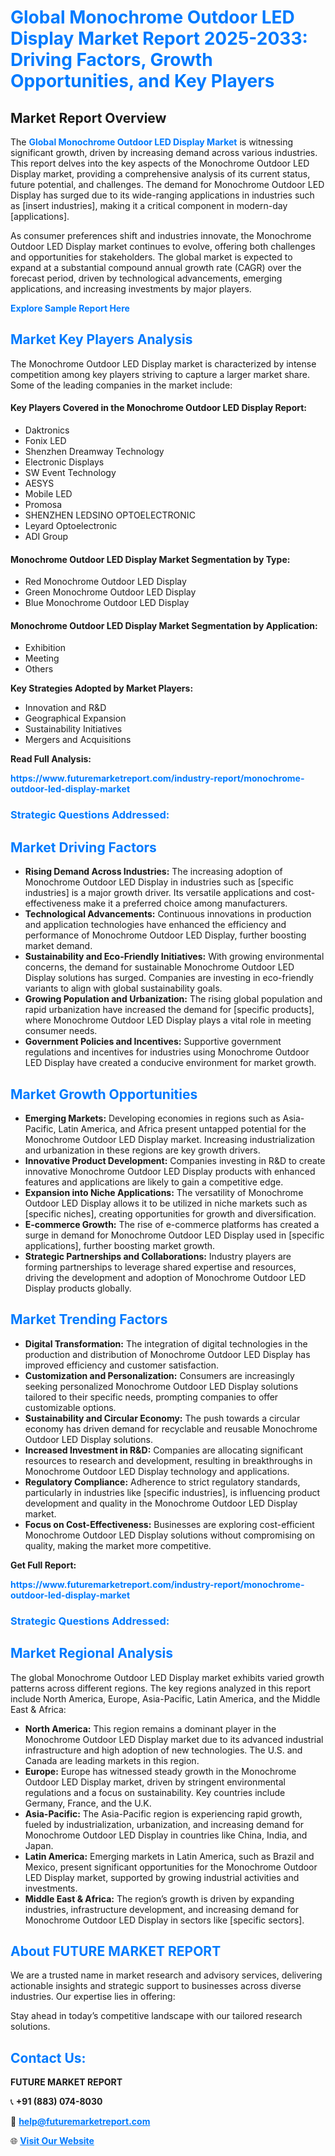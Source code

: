 <h1 style="color: #007BFF;">Global Monochrome Outdoor LED Display Market Report 2025-2033: Driving Factors, Growth Opportunities, and Key Players</h1>

<section id="overview">
<h2>Market Report Overview</h2>
<p>The <a href="https://www.futuremarketreport.com/industry-report/monochrome-outdoor-led-display-market" style="color: #007BFF; text-decoration: none;"><strong>Global Monochrome Outdoor LED Display Market</strong></a> is witnessing significant growth, driven by increasing demand across various industries. This report delves into the key aspects of the Monochrome Outdoor LED Display market, providing a comprehensive analysis of its current status, future potential, and challenges. The demand for Monochrome Outdoor LED Display has surged due to its wide-ranging applications in industries such as [insert industries], making it a critical component in modern-day [applications].</p>
<p>As consumer preferences shift and industries innovate, the Monochrome Outdoor LED Display market continues to evolve, offering both challenges and opportunities for stakeholders. The global market is expected to expand at a substantial compound annual growth rate (CAGR) over the forecast period, driven by technological advancements, emerging applications, and increasing investments by major players.</p>
</section>

<section id="overview">
<p><a href="https://www.futuremarketreport.com/request-sample/reportId=76400" style="color: #007BFF; text-decoration: none;"><strong>Explore Sample Report Here</strong></a></p>
</section>

<section id="key-players">
<h2 style="color: #007BFF;">Market Key Players Analysis</h2>
<p>The Monochrome Outdoor LED Display market is characterized by intense competition among key players striving to capture a larger market share. Some of the leading companies in the market include:</p>
<h4>Key Players Covered in the Monochrome Outdoor LED Display Report:</h4>
<ul><li>Daktronics</li><li>Fonix LED</li><li>Shenzhen Dreamway Technology</li><li>Electronic Displays</li><li>SW Event Technology</li><li>AESYS</li><li>Mobile LED</li><li>Promosa</li><li>SHENZHEN LEDSINO OPTOELECTRONIC</li><li>Leyard Optoelectronic</li><li>ADI Group</li></ul>
<h4>Monochrome Outdoor LED Display Market Segmentation by Type:</h4>
<ul><li>Red Monochrome Outdoor LED Display</li><li>Green Monochrome Outdoor LED Display</li><li>Blue Monochrome Outdoor LED Display</li></ul>

<h4>Monochrome Outdoor LED Display Market Segmentation by Application:</h4>
<ul><li>Exhibition</li><li>Meeting</li><li>Others</li></ul>
<p><strong>Key Strategies Adopted by Market Players:</strong></p>
<ul>
<li>Innovation and R&D</li>
<li>Geographical Expansion</li>
<li>Sustainability Initiatives</li>
<li>Mergers and Acquisitions</li>
</ul>
</section>

<section>
<p><strong>Read Full Analysis: </strong></p><a href="https://www.futuremarketreport.com/industry-report/monochrome-outdoor-led-display-market" style="color: #007BFF; text-decoration: none;"><strong>https://www.futuremarketreport.com/industry-report/monochrome-outdoor-led-display-market</strong></a>
<h3 style="color: #007BFF;">Strategic Questions Addressed:</h3>
</section>

<section id="driving-factors">
<h2 style="color: #007BFF;">Market Driving Factors</h2>
<ul>
<li><strong>Rising Demand Across Industries:</strong> The increasing adoption of Monochrome Outdoor LED Display in industries such as [specific industries] is a major growth driver. Its versatile applications and cost-effectiveness make it a preferred choice among manufacturers.</li>
<li><strong>Technological Advancements:</strong> Continuous innovations in production and application technologies have enhanced the efficiency and performance of Monochrome Outdoor LED Display, further boosting market demand.</li>
<li><strong>Sustainability and Eco-Friendly Initiatives:</strong> With growing environmental concerns, the demand for sustainable Monochrome Outdoor LED Display solutions has surged. Companies are investing in eco-friendly variants to align with global sustainability goals.</li>
<li><strong>Growing Population and Urbanization:</strong> The rising global population and rapid urbanization have increased the demand for [specific products], where Monochrome Outdoor LED Display plays a vital role in meeting consumer needs.</li>
<li><strong>Government Policies and Incentives:</strong> Supportive government regulations and incentives for industries using Monochrome Outdoor LED Display have created a conducive environment for market growth.</li>
</ul>
</section>

<section id="growth-opportunities">
<h2 style="color: #007BFF;">Market Growth Opportunities</h2>
<ul>
<li><strong>Emerging Markets:</strong> Developing economies in regions such as Asia-Pacific, Latin America, and Africa present untapped potential for the Monochrome Outdoor LED Display market. Increasing industrialization and urbanization in these regions are key growth drivers.</li>
<li><strong>Innovative Product Development:</strong> Companies investing in R&D to create innovative Monochrome Outdoor LED Display products with enhanced features and applications are likely to gain a competitive edge.</li>
<li><strong>Expansion into Niche Applications:</strong> The versatility of Monochrome Outdoor LED Display allows it to be utilized in niche markets such as [specific niches], creating opportunities for growth and diversification.</li>
<li><strong>E-commerce Growth:</strong> The rise of e-commerce platforms has created a surge in demand for Monochrome Outdoor LED Display used in [specific applications], further boosting market growth.</li>
<li><strong>Strategic Partnerships and Collaborations:</strong> Industry players are forming partnerships to leverage shared expertise and resources, driving the development and adoption of Monochrome Outdoor LED Display products globally.</li>
</ul>
</section>

<section id="trending-factors">
<h2 style="color: #007BFF;">Market Trending Factors</h2>
<ul>
<li><strong>Digital Transformation:</strong> The integration of digital technologies in the production and distribution of Monochrome Outdoor LED Display has improved efficiency and customer satisfaction.</li>
<li><strong>Customization and Personalization:</strong> Consumers are increasingly seeking personalized Monochrome Outdoor LED Display solutions tailored to their specific needs, prompting companies to offer customizable options.</li>
<li><strong>Sustainability and Circular Economy:</strong> The push towards a circular economy has driven demand for recyclable and reusable Monochrome Outdoor LED Display solutions.</li>
<li><strong>Increased Investment in R&D:</strong> Companies are allocating significant resources to research and development, resulting in breakthroughs in Monochrome Outdoor LED Display technology and applications.</li>
<li><strong>Regulatory Compliance:</strong> Adherence to strict regulatory standards, particularly in industries like [specific industries], is influencing product development and quality in the Monochrome Outdoor LED Display market.</li>
<li><strong>Focus on Cost-Effectiveness:</strong> Businesses are exploring cost-efficient Monochrome Outdoor LED Display solutions without compromising on quality, making the market more competitive.</li>
</ul>
</section>

<section>
<p><strong>Get Full Report: </strong></p><a href="https://www.futuremarketreport.com/industry-report/monochrome-outdoor-led-display-market" style="color: #007BFF; text-decoration: none;"><strong>https://www.futuremarketreport.com/industry-report/monochrome-outdoor-led-display-market</strong></a>
<h3 style="color: #007BFF;">Strategic Questions Addressed:</h3>
</section>


<section id="regional-analysis">
<h2 style="color: #007BFF;">Market Regional Analysis</h2>
<p>The global Monochrome Outdoor LED Display market exhibits varied growth patterns across different regions. The key regions analyzed in this report include North America, Europe, Asia-Pacific, Latin America, and the Middle East & Africa:</p>
<ul>
<li><strong>North America:</strong> This region remains a dominant player in the Monochrome Outdoor LED Display market due to its advanced industrial infrastructure and high adoption of new technologies. The U.S. and Canada are leading markets in this region.</li>
<li><strong>Europe:</strong> Europe has witnessed steady growth in the Monochrome Outdoor LED Display market, driven by stringent environmental regulations and a focus on sustainability. Key countries include Germany, France, and the U.K.</li>
<li><strong>Asia-Pacific:</strong> The Asia-Pacific region is experiencing rapid growth, fueled by industrialization, urbanization, and increasing demand for Monochrome Outdoor LED Display in countries like China, India, and Japan.</li>
<li><strong>Latin America:</strong> Emerging markets in Latin America, such as Brazil and Mexico, present significant opportunities for the Monochrome Outdoor LED Display market, supported by growing industrial activities and investments.</li>
<li><strong>Middle East & Africa:</strong> The region’s growth is driven by expanding industries, infrastructure development, and increasing demand for Monochrome Outdoor LED Display in sectors like [specific sectors].</li>
</ul>
</section>

<footer>
<h2 style="color: #007BFF;">About FUTURE MARKET REPORT</h2>
<p>We are a trusted name in market research and advisory services, delivering actionable insights and strategic support to businesses across diverse industries. Our expertise lies in offering:</p>

<p>Stay ahead in today’s competitive landscape with our tailored research solutions.</p>

<h2 style="color: #007BFF;">Contact Us:</h2>
<p><strong>FUTURE MARKET REPORT</strong></p>
<p>📞 <strong>+91 (883) 074-8030</strong></p>
<p>📧 <strong><a href="mailto:help@futuremarketreport.com" style="color: #007BFF;">help@futuremarketreport.com</a></strong></p>
<p>🌐 <strong><a href="https://www.futuremarketreport.com/" style="color: #007BFF;">Visit Our Website</a></strong></p>
</footer>